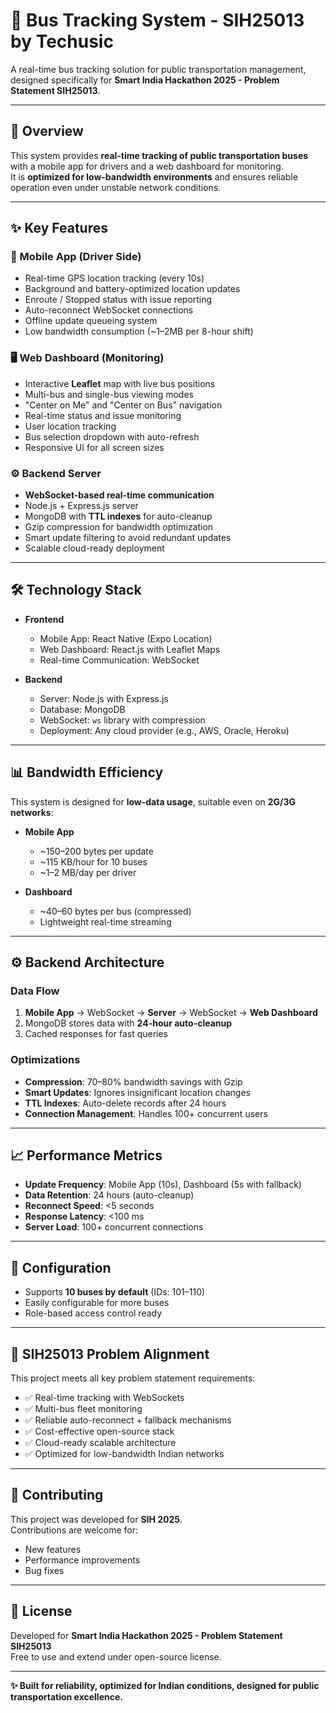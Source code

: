 # 🚌 Bus Tracking System - SIH25013 by Techusic

A real-time bus tracking solution for public transportation management, designed specifically for **Smart India Hackathon 2025 - Problem Statement SIH25013**.

---

## 🚀 Overview

This system provides **real-time tracking of public transportation buses** with a mobile app for drivers and a web dashboard for monitoring.  
It is **optimized for low-bandwidth environments** and ensures reliable operation even under unstable network conditions.

---

## ✨ Key Features

### 📱 Mobile App (Driver Side)
- Real-time GPS location tracking (every 10s)
- Background and battery-optimized location updates
- Enroute / Stopped status with issue reporting
- Auto-reconnect WebSocket connections
- Offline update queueing system
- Low bandwidth consumption (~1–2MB per 8-hour shift)

### 🖥 Web Dashboard (Monitoring)
- Interactive **Leaflet** map with live bus positions
- Multi-bus and single-bus viewing modes
- "Center on Me" and "Center on Bus" navigation
- Real-time status and issue monitoring
- User location tracking
- Bus selection dropdown with auto-refresh
- Responsive UI for all screen sizes

### ⚙️ Backend Server
- **WebSocket-based real-time communication**
- Node.js + Express.js server
- MongoDB with **TTL indexes** for auto-cleanup
- Gzip compression for bandwidth optimization
- Smart update filtering to avoid redundant updates
- Scalable cloud-ready deployment

---

## 🛠 Technology Stack

- **Frontend**  
  - Mobile App: React Native (Expo Location)  
  - Web Dashboard: React.js with Leaflet Maps  
  - Real-time Communication: WebSocket  

- **Backend**  
  - Server: Node.js with Express.js  
  - Database: MongoDB  
  - WebSocket: `ws` library with compression  
  - Deployment: Any cloud provider (e.g., AWS, Oracle, Heroku)  

---

## 📊 Bandwidth Efficiency

This system is designed for **low-data usage**, suitable even on **2G/3G networks**:

- **Mobile App**  
  - ~150–200 bytes per update  
  - ~115 KB/hour for 10 buses  
  - ~1–2 MB/day per driver  

- **Dashboard**  
  - ~40–60 bytes per bus (compressed)  
  - Lightweight real-time streaming  

---

## ⚙️ Backend Architecture

### Data Flow
1. **Mobile App** → WebSocket → **Server** → WebSocket → **Web Dashboard**
2. MongoDB stores data with **24-hour auto-cleanup**
3. Cached responses for fast queries

### Optimizations
- **Compression**: 70–80% bandwidth savings with Gzip  
- **Smart Updates**: Ignores insignificant location changes  
- **TTL Indexes**: Auto-delete records after 24 hours  
- **Connection Management**: Handles 100+ concurrent users  

---

## 📈 Performance Metrics

- **Update Frequency**: Mobile App (10s), Dashboard (5s with fallback)  
- **Data Retention**: 24 hours (auto-cleanup)  
- **Reconnect Speed**: <5 seconds  
- **Response Latency**: <100 ms  
- **Server Load**: 100+ concurrent connections  

---

## 🔧 Configuration

- Supports **10 buses by default** (IDs: 101–110)  
- Easily configurable for more buses  
- Role-based access control ready  

---

## 🎯 SIH25013 Problem Alignment

This project meets all key problem statement requirements:

- ✅ Real-time tracking with WebSockets  
- ✅ Multi-bus fleet monitoring  
- ✅ Reliable auto-reconnect + fallback mechanisms  
- ✅ Cost-effective open-source stack  
- ✅ Cloud-ready scalable architecture  
- ✅ Optimized for low-bandwidth Indian networks  

---

## 🤝 Contributing

This project was developed for **SIH 2025**.  
Contributions are welcome for:
- New features  
- Performance improvements  
- Bug fixes  

---

## 📄 License

Developed for **Smart India Hackathon 2025 - Problem Statement SIH25013**  
Free to use and extend under open-source license.

---

**✨ Built for reliability, optimized for Indian conditions, designed for public transportation excellence.**
